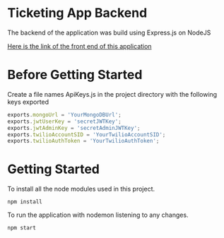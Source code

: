 # Ticketing App Backend 
The backend of the application was build using Express.js on NodeJS

[Here is the link of the front end of this application](https://github.com/h4k5r/Ticketing-Web-FrontEnd "Front End")


# Before Getting Started
Create a file names ApiKeys.js in the project directory with the following keys exported
```javascript
exports.mongoUrl = 'YourMongoDBUrl';
exports.jwtUserKey = 'secretJWTKey';
exports.jwtAdminKey = 'secretAdminJWTKey';
exports.twilioAccountSID = 'YourTwilioAccountSID';
exports.twilioAuthToken = 'YourTwilioAuthToken';
```
# Getting Started
To install all the node modules used in this project.
```shell
npm install
```

To run the application with nodemon listening to any changes. 
```shell
npm start
```
